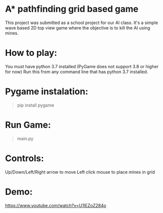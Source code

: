 # A* pathfinding grid based game

This project was submitted as a school project for our AI class. 
It's a simple wave based 2D top view game where the objective is to kill the AI using mines.


# How to play:

You must have python 3.7 installed (PyGame does not support 3.8 or higher for now)
Run this from any command line that has python 3.7 installed.

# Pygame instalation:
>pip install pygame

# Run Game:
>main.py

# Controls:
Up/Down/Left/Right arrow to move
Left click mouse to place mines in grid

# Demo:

https://www.youtube.com/watch?v=U1IEZoZ284o

